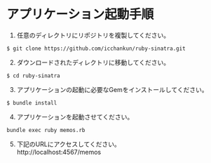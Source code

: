 # アプリケーション起動手順
1. 任意のディレクトリにリポジトリを複製してください。
```
$ git clone https://github.com/icchankun/ruby-sinatra.git
```

2. ダウンロードされたディレクトリに移動してください。
```
$ cd ruby-sinatra
```

3. アプリケーションの起動に必要なGemをインストールしてください。

```
$ bundle install
```

4. アプリケーションを起動させてください。
```
bundle exec ruby memos.rb
```

5. 下記のURLにアクセスしてください。<br>
http://localhost:4567/memos

